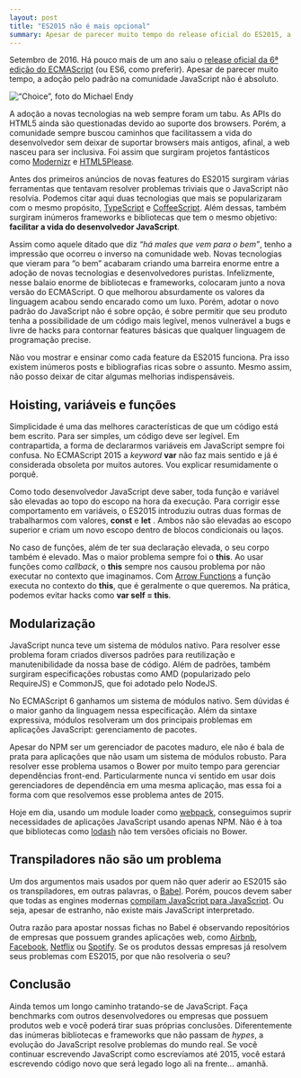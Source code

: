 ```yaml
---
layout: post
title: "ES2015 não é mais opcional"
summary: Apesar de parecer muito tempo do release oficial do ES2015, a uso do padrão não é absoluto. Esse artigo busca mostrar os principais valores e razões para adotarmos de vez a versão oficial do JavaScript.
---
```


Setembro de 2016. Há pouco mais de um ano saiu o [release oficial da 6ª edição do ECMAScript](http://www.ecma-international.org/ecma-262/6.0/index.html) (ou
ES6, como preferir). Apesar de parecer muito tempo, a adoção pelo padrão na comunidade JavaScript não é absoluto.

![“Choice”, foto do Michael Endy](https://cdn-images-1.medium.com/max/800/1*5rhtsSpxx8iL1Gm8FnG0YA.jpeg)

A adoção a novas tecnologias na web sempre foram um tabu. As APIs do HTML5 ainda são questionadas devido ao suporte dos browsers. Porém, a comunidade sempre
buscou caminhos que facilitassem a vida do desenvolvedor sem deixar de suportar browsers mais antigos, afinal, a web nasceu para ser inclusiva. Foi assim que surgiram projetos fantásticos como [Modernizr](https://modernizr.com/) e [HTML5Please](http://html5please.com/).

Antes dos primeiros anúncios de novas features do ES2015 surgiram várias ferramentas que tentavam resolver problemas triviais que o JavaScript não
resolvia. Podemos citar aqui duas tecnologias que mais se popularizaram com o mesmo propósito, [TypeScript](https://www.typescriptlang.org/) e
[CoffeeScript](http://coffeescript.org/). Além dessas, também surgiram inúmeros frameworks e bibliotecas que tem o mesmo objetivo: **facilitar a vida do
desenvolvedor JavaScript**.

Assim como aquele ditado que diz *“há males que vem para o bem”*, tenho a impressão que ocorreu o inverso na comunidade web. Novas tecnologias que vieram
para “o bem” acabaram criando uma barreira enorme entre a adoção de novas tecnologias e desenvolvedores puristas. Infelizmente, nesse balaio enorme de
bibliotecas e frameworks, colocaram junto a nova versão do ECMAScript. O que melhorou absurdamente os valores da linguagem acabou sendo encarado como um
luxo. Porém, adotar o novo padrão do JavaScript não é sobre opção, é sobre permitir que seu produto tenha a possibilidade de um código mais legível, menos
vulnerável a bugs e livre de hacks para contornar features básicas que qualquer linguagem de programação precise.

Não vou mostrar e ensinar como cada feature da ES2015 funciona. Pra isso existem inúmeros posts e bibliografias ricas sobre o assunto. Mesmo assim, não posso
deixar de citar algumas melhorias indispensáveis.

## Hoisting, variáveis e funções

Simplicidade é uma das melhores características de que um código está bem escrito. Para ser simples, um código deve ser legível. Em contrapartida, a forma
de declararmos variáveis em JavaScript sempre foi confusa. No ECMAScript 2015 a *keyword* **var** não faz mais sentido e já é considerada obsoleta por muitos
autores. Vou explicar resumidamente o porquê.

Como todo desenvolvedor JavaScript deve saber, toda função e variável são elevadas ao topo do escopo na hora da execução. Para corrigir esse comportamento
em variáveis, o ES2015 introduziu outras duas formas de trabalharmos com valores, **const** e **let** . Ambos não são elevadas ao escopo superior e criam
um novo escopo dentro de blocos condicionais ou laços.

No caso de funções, além de ter sua declaração elevada, o seu corpo também é elevado. Mas o maior problema sempre foi o **this**. Ao usar funções como
*callback*, o **this** sempre nos causou problema por não executar no contexto que imaginamos. Com [Arrow
Functions](https://developer.mozilla.org/pt-BR/docs/Web/JavaScript/Reference/Functions/Arrow_functions) a função executa no contexto do **this**, que é geralmente o que queremos. Na prática, podemos evitar hacks como **var self = this**.

## Modularização

JavaScript nunca teve um sistema de módulos nativo. Para resolver esse problema foram criados diversos padrões para reutilização e manutenibilidade da nossa
base de código. Além de padrões, também surgiram especificações robustas como AMD (popularizado pelo RequireJS) e CommonJS, que foi adotado pelo NodeJS.

No ECMAScript 6 ganhamos um sistema de módulos nativo. Sem dúvidas é o maior ganho da linguagem nessa especificação. Além da sintaxe expressiva, módulos
resolveram um dos principais problemas em aplicações JavaScript: gerenciamento de pacotes.

Apesar do NPM ser um gerenciador de pacotes maduro, ele não é bala de prata para aplicações que não usam um sistema de módulos robusto. Para resolver esse
problema usamos o Bower por muito tempo para gerenciar dependências front-end. Particularmente nunca vi sentido em usar dois gerenciadores de dependência em
uma mesma aplicação, mas essa foi a forma com que resolvemos esse problema antes de 2015.

Hoje em dia, usando um module loader como [webpack](https://webpack.github.io/), conseguimos suprir necessidades de aplicações JavaScript usando apenas NPM. Não é à toa que bibliotecas como [lodash](https://lodash.com/) não tem versões oficiais no Bower.

## Transpiladores não são um problema

Um dos argumentos mais usados por quem não quer aderir ao ES2015 são os transpiladores, em outras palavras, o [Babel](https://babeljs.io/). Porém,
poucos devem saber que todas as engines modernas [compilam JavaScript para JavaScript](https://twitter.com/_ericelliott/status/764628991831486465). Ou
seja, apesar de estranho, não existe mais JavaScript interpretado.

Outra razão para apostar nossas fichas no Babel é observando repositórios de empresas que possuem grandes aplicações web, como
[Airbnb](https://github.com/airbnb), [Facebook](https://github.com/facebook/), [Netflix](https://github.com/Netflix) ou [Spotify](https://github.com/spotify). Se os produtos dessas empresas já resolvem seus problemas com ES2015, por que não resolveria o seu?

## Conclusão

Ainda temos um longo caminho tratando-se de JavaScript. Faça benchmarks com outros desenvolvedores ou empresas que possuem produtos web e você poderá tirar
suas próprias conclusões. Diferentemente das inúmeras bibliotecas e frameworks que não passam de *hypes*, a evolução do JavaScript resolve problemas do mundo
real. Se você continuar escrevendo JavaScript como escrevíamos até 2015, você estará escrevendo código novo que será legado logo ali na frente… amanhã.
